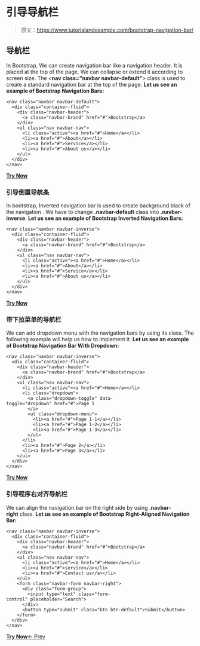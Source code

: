 # 引导导航栏

> 原文：<https://www.tutorialandexample.com/bootstrap-navigation-bar/>

## 导航栏

In Bootstrap, We can create navigation bar like a navigation header. It is placed at the top of the page. We can collapse or extend it according to screen size. The <**nav class="navbar navbar-default"**> class is used to create a standard navigation bar at the top of the page. **Let us see an example of Bootstrap Navigation Bars:**

```
<nav class="navbar navbar-default">  
  <div class="container-fluid">  
    <div class="navbar-header">  
      <a class="navbar-brand" href="#">Bootstrap</a>  
    </div>  
    <ul class="nav navbar-nav">  
      <li class="active"><a href="#">Home</a></li>  
      <li><a href="#">About</a></li>  
      <li><a href="#">Service</a></li>  
      <li><a href="#">About us</a></li>  
    </ul>  
  </div>  
</nav>
```

**[Try Now](https://editor.tutorialandexample.com/web/test.jsp?filename=bootstrapnavigationbar1)**

### 引导倒置导航条

In bootstrap, Inverted navigation bar is used to create background black of the navigation . We have to change **.navbar-default** class into **.navbar-inverse**. **Let us see an example of Bootstrap Inverted Navigation Bars:**

```
<nav class="navbar navbar-inverse">  
  <div class="container-fluid">  
    <div class="navbar-header">  
      <a class="navbar-brand" href="#">Bootstrap</a>  
    </div>  
    <ul class="nav navbar-nav">  
      <li class="active"><a href="#">Home</a></li>  
      <li><a href="#">About</a></li>  
      <li><a href="#">Service</a></li>  
      <li><a href="#">About us</a></li>  
    </ul>  
  </div>  
</nav>
```

**[Try Now](https://editor.tutorialandexample.com/web/test.jsp?filename=bootstrapnavigationbar2)**

### 带下拉菜单的导航栏

We can add dropdown menu with the navigation bars by using its class. The following example will help us how to implement it. **Let us see an example of Bootstrap Navigation Bar With Dropdown:**

```
<nav class="navbar navbar-inverse">  
  <div class="container-fluid">  
    <div class="navbar-header">  
      <a class="navbar-brand" href="#">Bootstrap</a>  
    </div>  
    <ul class="nav navbar-nav">  
      <li class="active"><a href="#">Home</a></li>  
      <li class="dropdown">  
        <a class="dropdown-toggle" data-toggle="dropdown" href="#">Page 1  
        </a>  
        <ul class="dropdown-menu">  
          <li><a href="#">Page 1-1</a></li>  
          <li><a href="#">Page 1-2</a></li>  
          <li><a href="#">Page 1-3</a></li>  
        </ul>  
      </li>  
      <li><a href="#">Page 2</a></li>  
      <li><a href="#">Page 3</a></li>  
    </ul>  
  </div>  
</nav>
```

**[Try Now](https://editor.tutorialandexample.com/web/test.jsp?filename=bootstrapnavigationbar3)**

### 引导程序右对齐导航栏

We can align the navigation bar on the right side by using **.navbar-right** class. **Let us see an example of Bootstrap Right-Aligned Navigation Bar:**

```
<nav class="navbar navbar-inverse">  
  <div class="container-fluid">  
    <div class="navbar-header">  
      <a class="navbar-brand" href="#">Bootstrap</a>  
    </div>  
    <ul class="nav navbar-nav">  
      <li class="active"><a href="#">Home</a></li>  
      <li><a href="#">service</a></li>  
      <li><a href="#">Contact us</a></li>  
    </ul>  
    <form class="navbar-form navbar-right">  
      <div class="form-group">  
        <input type="text" class="form-control" placeholder="Search">  
      </div>  
      <button type="submit" class="btn btn-default">Submit</button>  
    </form>  
  </div>  
</nav>
```

**[Try Now](https://editor.tutorialandexample.com/web/test.jsp?filename=bootstrapnavigationbar4)**[← Prev](https://www.tutorialandexample.com/bootstrap-tabs-pills/)